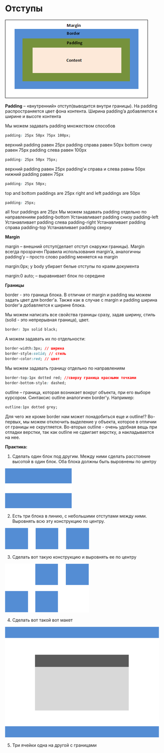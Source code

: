 # Отступы

![Поля, отступы, границы](pics/03_margin_and_paddings/margins_padding_border.gif)

**Padding** – «внутренний» отступ(выводится внутри границы). На padding распространяется цвет фона контента. Ширина padding’a добавляется к ширине и высоте контента

Мы можем задавать padding множеством способов
```css
padding: 25px 50px 75px 100px;
```
верхний padding равен 25px
padding справа равен 50px
bottom снизу равен 75px
padding слева равен 100px

```css
padding: 25px 50px 75px;
```
верхний padding равен 25px
padding'и справа и слева равны 50px
нижний padding равен 75px

```css
padding: 25px 50px;
```
top and bottom paddings are 25px
right and left paddings are 50px

```css
padding: 25px;
```
all four paddings are 25px
Мы можем задавать padding отдельно по направлениям
padding-bottom
Устанавливает padding снизу
padding-left
Устанавливает padding слева
padding-right
Устанавливает padding справа
padding-top
Устанавливает padding сверху


**Margin**

margin – внешний отступ(делает отступ снаружи границы). Margin всегда прозрачен
Правила использования margin’a, аналогичны padding’у – просто слово padding меняется на margin



margin:0px; у body убирает белые отступы по краям документа

margin:0 auto; – выравнивает блок по середине

**Границы**

border - это граница блока. В отличии от margin и padding мы можем задать цвет для border'a. Также как в случае с margin и padding ширина border'a добавляется к ширине блока.

Мы можем написать все свойства границы сразу, задав ширину, стиль (solid - это непрерывная граница), цвет.

```css
border: 3px solid black;
```

А можем задавать их по отдельности:

```css
border-width:3px; // ширина
border-style:solid; // стиль
border-color:red; // цвет
```

Мы можем задавать границу отдельно по направлениям

```css
border-top:1px dotted red; //сверху граница красными точками
border-bottom-style: dashed;
```

outline – граница, которая возникает вокруг объекта, при его выборе курсором. Синтаксис outline аналогичен border'у. Например:

```css
outline:1px dotted grey;
```

Для чего же кроме border нам может понадобиться еще и outline!? Во-первых, мы можем отключить выделение у объекта, которое в отличии от границы не скругляется. Во-вторых outline - очень удобная вещь при отладки верстки, так как outline не сдвигает верстку, а накладывается на нее.

**Практика:**

1)	Сделать один блок под другим. Между ними сделать расстояние высотой в один блок. Оба блока должны быть выровнены по центру

![Один блок под другим](pics/03_margin_and_paddings/two_blocks.gif)




2)	Есть три блока в линию, с небольшими отступами между ними. Выровнять всю эту конструкцию по центру.

![Три блока в ряд](pics/03_margin_and_paddings/three_blocks.gif)


3)	Сделать вот такую конструкцию и выровнять ее по центру


![Блоки змейкой](pics/03_margin_and_paddings/four_blocks.gif)



4)  Сделать вот такой вот макет


![Макет с хедером и футером](pics/03_margin_and_paddings/maket.gif)

5) Три ячейки одна на другой с границами



